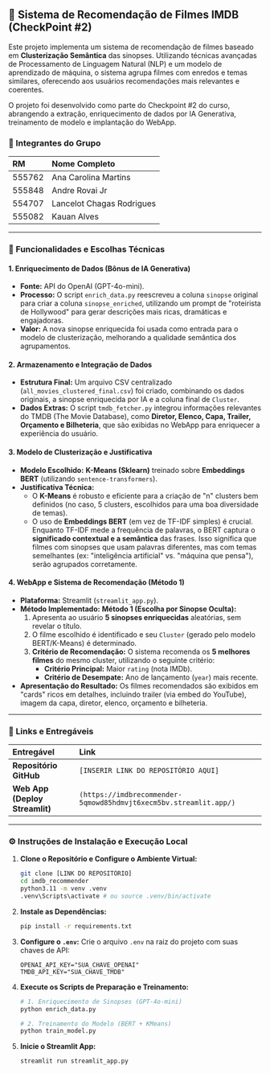 ## 🚀 Sistema de Recomendação de Filmes IMDB (CheckPoint #2)

Este projeto implementa um sistema de recomendação de filmes baseado em **Clusterização Semântica** das sinopses. Utilizando técnicas avançadas de Processamento de Linguagem Natural (NLP) e um modelo de aprendizado de máquina, o sistema agrupa filmes com enredos e temas similares, oferecendo aos usuários recomendações mais relevantes e coerentes.

O projeto foi desenvolvido como parte do Checkpoint #2 do curso, abrangendo a extração, enriquecimento de dados por IA Generativa, treinamento de modelo e implantação do WebApp.

### 👥 Integrantes do Grupo

| RM | Nome Completo |
| :--- | :--- |
| 555762 | Ana Carolina Martins |
| 555848 | Andre Rovai Jr |
| 554707 | Lancelot Chagas Rodrigues |
| 555082 | Kauan Alves |

---

### 🌟 Funcionalidades e Escolhas Técnicas

#### 1. Enriquecimento de Dados (Bônus de IA Generativa)

*   **Fonte:** API do OpenAI (GPT-4o-mini).
*   **Processo:** O script `enrich_data.py` reescreveu a coluna `sinopse` original para criar a coluna `sinopse_enriched`, utilizando um prompt de "roteirista de Hollywood" para gerar descrições mais ricas, dramáticas e engajadoras.
*   **Valor:** A nova sinopse enriquecida foi usada como entrada para o modelo de clusterização, melhorando a qualidade semântica dos agrupamentos.

#### 2. Armazenamento e Integração de Dados

*   **Estrutura Final:** Um arquivo CSV centralizado (`all_movies_clustered_final.csv`) foi criado, combinando os dados originais, a sinopse enriquecida por IA e a coluna final de `Cluster`.
*   **Dados Extras:** O script `tmdb_fetcher.py` integrou informações relevantes do TMDB (The Movie Database), como **Diretor, Elenco, Capa, Trailer, Orçamento e Bilheteria**, que são exibidas no WebApp para enriquecer a experiência do usuário.

#### 3. Modelo de Clusterização e Justificativa

*   **Modelo Escolhido:** **K-Means (Sklearn)** treinado sobre **Embeddings BERT** (utilizando `sentence-transformers`).
*   **Justificativa Técnica:**
    *   O **K-Means** é robusto e eficiente para a criação de "n" clusters bem definidos (no caso, 5 clusters, escolhidos para uma boa diversidade de temas).
    *   O uso de **Embeddings BERT** (em vez de TF-IDF simples) é crucial. Enquanto TF-IDF mede a frequência de palavras, o BERT captura o **significado contextual e a semântica** das frases. Isso significa que filmes com sinopses que usam palavras diferentes, mas com temas semelhantes (ex: "inteligência artificial" vs. "máquina que pensa"), serão agrupados corretamente.

#### 4. WebApp e Sistema de Recomendação (Método 1)

*   **Plataforma:** Streamlit (`streamlit_app.py`).
*   **Método Implementado:** **Método 1 (Escolha por Sinopse Oculta):**
    1.  Apresenta ao usuário **5 sinopses enriquecidas** aleatórias, sem revelar o título.
    2.  O filme escolhido é identificado e seu `Cluster` (gerado pelo modelo BERT/K-Means) é determinado.
    3.  **Critério de Recomendação:** O sistema recomenda os **5 melhores filmes** do mesmo cluster, utilizando o seguinte critério:
        *   **Critério Principal:** Maior `rating` (nota IMDb).
        *   **Critério de Desempate:** Ano de lançamento (`year`) mais recente.
*   **Apresentação do Resultado:** Os filmes recomendados são exibidos em "cards" ricos em detalhes, incluindo trailer (via embed do YouTube), imagem da capa, diretor, elenco, orçamento e bilheteria.

---

### 🔗 Links e Entregáveis

| Entregável | Link |
| :--- | :--- |
| **Repositório GitHub** | `[INSERIR LINK DO REPOSITÓRIO AQUI]` |
| **Web App (Deploy Streamlit)** | `(https://imdbrecommender-5qmowd85hdmvjt6xecm5bv.streamlit.app/)` |

---

### ⚙️ Instruções de Instalação e Execução Local

1.  **Clone o Repositório e Configure o Ambiente Virtual:**
    ```bash
    git clone [LINK DO REPOSITÓRIO]
    cd imdb_recommender
    python3.11 -m venv .venv
    .venv\Scripts\activate # ou source .venv/bin/activate
    ```

2.  **Instale as Dependências:**
    ```bash
    pip install -r requirements.txt
    ```

3.  **Configure o `.env`:**
    Crie o arquivo `.env` na raiz do projeto com suas chaves de API:
    ```
    OPENAI_API_KEY="SUA_CHAVE_OPENAI"
    TMDB_API_KEY="SUA_CHAVE_TMDB"
    ```

4.  **Execute os Scripts de Preparação e Treinamento:**
    ```bash
    # 1. Enriquecimento de Sinopses (GPT-4o-mini)
    python enrich_data.py
    
    # 2. Treinamento do Modelo (BERT + KMeans)
    python train_model.py
    ```

5.  **Inicie o Streamlit App:**
    ```bash
    streamlit run streamlit_app.py
    ```
